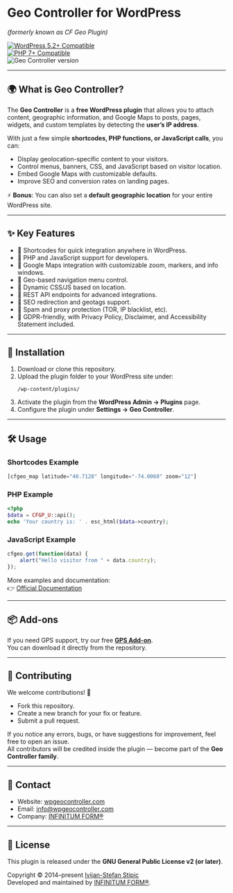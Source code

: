 # Geo Controller for WordPress  
*(formerly known as CF Geo Plugin)*  

[![WordPress 5.2+ Compatible](https://plugintests.com/plugins/cf-geoplugin/wp-badge.svg)](https://plugintests.com/plugins/cf-geoplugin/latest)  
[![PHP 7+ Compatible](https://plugintests.com/plugins/cf-geoplugin/php-badge.svg)](https://plugintests.com/plugins/cf-geoplugin/latest)  
![Geo Controller version](https://img.shields.io/badge/Geo%20Controller-8.x-green.svg)  

---

## 🌍 What is Geo Controller?  
The **Geo Controller** is a **free WordPress plugin** that allows you to attach content, geographic information, and Google Maps to posts, pages, widgets, and custom templates by detecting the **user’s IP address**.  

With just a few simple **shortcodes, PHP functions, or JavaScript calls**, you can:  
- Display geolocation-specific content to your visitors.  
- Control menus, banners, CSS, and JavaScript based on visitor location.  
- Embed Google Maps with customizable defaults.  
- Improve SEO and conversion rates on landing pages.  

⚡ **Bonus**: You can also set a **default geographic location** for your entire WordPress site.  

---

## ✨ Key Features  
- 🔹 Shortcodes for quick integration anywhere in WordPress.  
- 🔹 PHP and JavaScript support for developers.  
- 🔹 Google Maps integration with customizable zoom, markers, and info windows.  
- 🔹 Geo-based navigation menu control.  
- 🔹 Dynamic CSS/JS based on location.  
- 🔹 REST API endpoints for advanced integrations.  
- 🔹 SEO redirection and geotags support.  
- 🔹 Spam and proxy protection (TOR, IP blacklist, etc).  
- 🔹 GDPR-friendly, with Privacy Policy, Disclaimer, and Accessibility Statement included.  

---

## 🚀 Installation  
1. Download or clone this repository.  
2. Upload the plugin folder to your WordPress site under:  
   ```
   /wp-content/plugins/
   ```  
3. Activate the plugin from the **WordPress Admin → Plugins** page.  
4. Configure the plugin under **Settings → Geo Controller**.  

---

## 🛠 Usage  

### Shortcodes Example  
```php
[cfgeo_map latitude="40.7128" longitude="-74.0060" zoom="12"]
```

### PHP Example  
```php
<?php
$data = CFGP_U::api();
echo 'Your country is: ' . esc_html($data->country);
```
### JavaScript Example  
```javascript
cfgeo.get(function(data) {
    alert("Hello visitor from " + data.country);
});
```

More examples and documentation:  
👉 [Official Documentation](https://wpgeocontroller.com/documentation/)  

---

## 📦 Add-ons  

If you need GPS support, try our free **[GPS Add-on](https://github.com/CreativForm/wordpress-geoplugin-gps)**.  
You can download it directly from the repository.  

---

## 🤝 Contributing  
We welcome contributions! 🎉  

- Fork this repository.  
- Create a new branch for your fix or feature.  
- Submit a pull request.  

If you notice any errors, bugs, or have suggestions for improvement, feel free to open an issue.  
All contributors will be credited inside the plugin — become part of the **Geo Controller family**.  

---

## 📧 Contact  
- Website: [wpgeocontroller.com](https://wpgeocontroller.com)  
- Email: info@wpgeocontroller.com  
- Company: [INFINITUM FORM®](https://infinitumform.com)  

---

## 📜 License  
This plugin is released under the **GNU General Public License v2 (or later)**.  

Copyright © 2014–present [Ivijan-Stefan Stipic](mailto:info@wpgeocontroller.com)  
Developed and maintained by [INFINITUM FORM®](https://infinitumform.com).  
